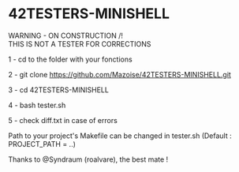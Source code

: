 # 42TESTERS-MINISHELL

WARNING - ON CONSTRUCTION /!\
THIS IS NOT A TESTER FOR CORRECTIONS

1 - cd to the folder with your fonctions

2 - git clone https://github.com/Mazoise/42TESTERS-MINISHELL.git

3 - cd 42TESTERS-MINISHELL

4 - bash tester.sh

5 - check diff.txt in case of errors

Path to your project's Makefile can be changed in tester.sh (Default : PROJECT_PATH = ..)

Thanks to @Syndraum (roalvare), the best mate ! 
